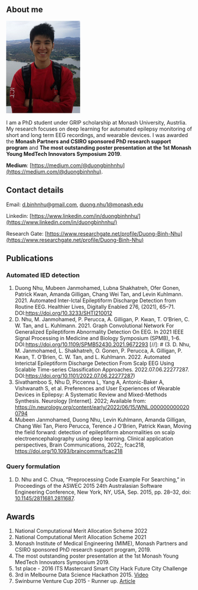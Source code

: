 ## About me

<img src="assets/profile.jpg" width="200" height="250"/>

I am a PhD student under GRIP scholarship at Monash University, Austrlia. My research focuses on deep learning for automated epilepsy monitoring of short and long term EEG recordings, and wearable devices. I was awarded the **Monash Partners and CSIRO sponsored PhD research support program** and **The most outstanding poster presentation at the 1st Monash Young MedTech Innovators Symposium 2019**.

**Medium**: [https://medium.com/@duongbinhnhu](https://medium.com/@duongbinhnhu).


## Contact details
Email: [d.binhnhu@gmail.com](d.binhnhu@gmail.com), [duong.nhu1@monash.edu](duong.nhu1@monash.edu)

Linkedin: [https://www.linkedin.com/in/duongbinhnhu/](https://www.linkedin.com/in/duongbinhnhu/)

Research Gate: [https://www.researchgate.net/profile/Duong-Binh-Nhu](https://www.researchgate.net/profile/Duong-Binh-Nhu)

## Publications
### Automated IED detection

1. Duong Nhu, Mubeen Janmohamed, Lubna Shakhatreh, Ofer Gonen, Patrick Kwan, Amanda Gilligan, Chang Wei Tan, and Levin Kuhlmann. 2021. Automated Inter-Ictal Epileptiform Discharge Detection from Routine EEG. Healthier Lives, Digitally Enabled 276, (2021), 65–71. DOI:https://doi.org/10.3233/SHTI210012
2. D. Nhu, M. Janmohamed, P. Perucca, A. Gilligan, P. Kwan, T. O’Brien, C. W. Tan, and L. Kuhlmann. 2021. Graph Convolutional Network For Generalized Epileptiform Abnormality Detection On EEG. In 2021 IEEE Signal Processing in Medicine and Biology Symposium (SPMB), 1–6. DOI:https://doi.org/10.1109/SPMB52430.2021.9672293
[//]: # (3. D. Nhu, M. Janmohamed, L. Shakhatreh, O. Gonen, P. Perucca, A. Gilligan, P. Kwan, T. O’Brien, C. W. Tan, and L. Kuhlmann. 2022. Automated Interictal Epileptiform Discharge Detection From Scalp EEG Using Scalable Time-series Classification Approaches. 2022.07.06.22277287. DOI:https://doi.org/10.1101/2022.07.06.22277287)
4. Sivathamboo S, Nhu D, Piccenna L, Yang A, Antonic-Baker A, Vishwanath S, et al. Preferences and User Experiences of Wearable Devices in Epilepsy: A Systematic Review and Mixed-Methods Synthesis. Neurology [Internet]. 2022; Available from: https://n.neurology.org/content/early/2022/06/15/WNL.0000000000200794
5. Mubeen Janmohamed, Duong Nhu, Levin Kuhlmann, Amanda Gilligan, Chang Wei Tan, Piero Perucca, Terence J O’Brien, Patrick Kwan, Moving the field forward: detection of epileptiform abnormalities on scalp electroencephalography using deep learning. Clinical application perspectives, Brain Communications, 2022;, fcac218, https://doi.org/10.1093/braincomms/fcac218
 
### Query formulation
1. D. Nhu and C. Chua, “Preprocessing Code Example For Searching,” in Proceedings of the ASWEC 2015 24th Australasian Software Engineering Conference, New York, NY, USA, Sep. 2015, pp. 28–32, doi: [10.1145/2811681.2811687](10.1145/2811681.2811687).

## Awards
1. National Computational Merit Allocation Scheme 2022
2. National Computational Merit Allocation Scheme 2021
3. Monash Institute of Medical Engineering (MIME), Monash Partners and CSIRO sponsored PhD research support program, 2019.
4. The most outstanding poster presentation at the 1st Monash Young MedTech Innovators Symposium 2019.
5. 1st place - 2016 ITS Mastercard Smart City Hack Future City Challenge
6. 3rd in Melbourne Data Science Hackathon 2015. [Video](http://www.datasciencemelbourne.com/datathon/2016videos/)
7. Swinburne Venture Cup 2015 - Runner up. [Article](http://knowing.swinburne.edu.au/post/134764024184/wrap-of-the-swinburne-venture-cup)


